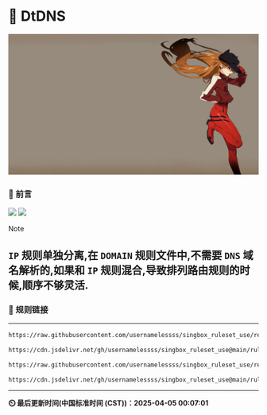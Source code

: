 
# 🧸 DtDNS
![](https://raw.githubusercontent.com/usernamelessss/picture-bed/main/images/202504042256831.jpg)
### 📣 前言
![](https://shields.io/badge/-移除重复规则-ff69b4) ![](https://shields.io/badge/-IP&nbsp;规则单独存放不与&nbsp;DOMAIN&nbsp;等混合-green)
> [!NOTE]
**`IP` 规则单独分离,在 `DOMAIN` 规则文件中,不需要 `DNS` 域名解析的,如果和 `IP` 规则混合,导致排列路由规则的时候,顺序不够灵活.**
---

###  🔗 规则链接
---

```url
https://raw.githubusercontent.com/usernamelessss/singbox_ruleset_use/refs/heads/main/rule/DtDNS/DtDNS_No_IP.json
```

```url
https://cdn.jsdelivr.net/gh/usernamelessss/singbox_ruleset_use@main/rule/DtDNS/DtDNS_No_IP.json
```

```url
https://raw.githubusercontent.com/usernamelessss/singbox_ruleset_use/refs/heads/main/rule/DtDNS/DtDNS_No_IP.srs
```

```url
https://cdn.jsdelivr.net/gh/usernamelessss/singbox_ruleset_use@main/rule/DtDNS/DtDNS_No_IP.srs
```

---
**⏲️ 最后更新时间(中国标准时间 (CST))：2025-04-05 00:07:01**
